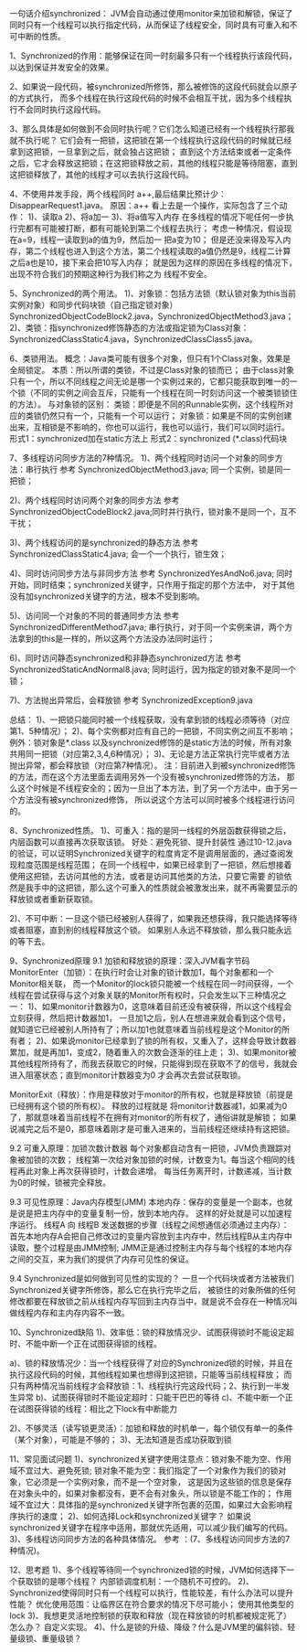 一句话介绍synchronized：
JVM会自动通过使用monitor来加锁和解锁，保证了同时只有一个线程可以执行指定代码，从而保证了线程安全，同时具有可重入和不可中断的性质。

1、Synchronized的作用：能够保证在同一时刻最多只有一个线程执行该段代码，以达到保证并发安全的效果。

2、如果说一段代码，被synchronized所修饰，那么被修饰的这段代码就会以原子的方式执行，
而多个线程在执行这段代码的时候不会相互干扰，因为多个线程执行不会同时执行这段代码。

3、那么具体是如何做到不会同时执行呢？它们怎么知道已经有一个线程执行那我就不执行呢？
它们会有一把锁，这把锁在第一个线程执行这段代码的时候就已经拿到这把锁，一旦拿到之后，就会独占这把锁；
直到这个方法结束或者一定条件之后，它才会释放这把锁；在这把锁释放之前，其他的线程只能是等待阻塞，直到
这把锁释放了，其他的线程才可以去执行这段代码。

4、不使用并发手段，两个线程同时 a++,最后结果比预计少：DisappearRequest1.java。
原因：a++ 看上去是一个操作，实际包含了三个动作：
1)、读取a
2)、将a加一
3)、将a值写入内存
在多线程的情况下呢任何一步执行完都有可能被打断，都有可能轮到第二个线程去执行；
考虑一种情况，假设现在a=9，线程一读取到a的值为9，然后加一 把a变为10；
但是还没来得及写入内存，第二个线程也进入到这个方法，第二个线程读取的a值仍然是9，线程二计算之后a也是10，接下来会把10写入内存；
就是因为这样的原因在多线程的情况下，出现不符合我们的预期这种行为我们称之为 线程不安全。

5、Synchronized的两个用法。
1)、对象锁：包括方法锁（默认锁对象为this当前实例对象）和同步代码块锁（自己指定锁对象）SynchronizedObjectCodeBlock2.java，SynchronizedObjectMethod3.java；
2)、类锁：指synchronized修饰静态的方法或指定锁为Class对象：SynchronizedClassStatic4.java，SynchronizedClassClass5.java。

6、类锁用法。
概念：Java类可能有很多个对象，但只有1个Class对象，效果是全局锁定。
本质：所以所谓的类锁，不过是Class对象的锁而已；
由于class对象只有一个，所以不同线程之间无论是哪一个实例过来的，它都只能获取到唯一的一个锁（不同的实例之间会互斥，只能有一个线程在同一时刻访问这一个被类锁锁住的方法）。
与对象锁的区别：
类锁：即便是不同的Runnable实例，这个线程所对应的类锁仍然只有一个，只能有一个可以运行；
对象锁：如果是不同的实例创建出来，互相锁是不影响的，你也可以运行，我也可以运行，我们可以同时运行。
形式1：synchronized加在static方法上
形式2：synchronized (*.class)代码块

7、多线程访问同步方法的7种情况。
1)、两个线程同时访问一个对象的同步方法：串行执行
参考 SynchronizedObjectMethod3.java; 同一个实例，锁是同一把锁；

2)、两个线程同时访问两个对象的同步方法
参考 SynchronizedObjectCodeBlock2.java;同时并行执行，锁对象不是同一个，互不干扰；

3)、两个线程访问的是synchronized的静态方法
参考 SynchronizedClassStatic4.java; 会一个一个执行，锁生效；

4)、同时访问同步方法与非同步方法
参考 SynchronizedYesAndNo6.java;
同时开始，同时结束；synchronized关键字，只作用于指定的那个方法中，
对于其他没有加synchronized关键字的方法，根本不受到影响。

5)、访问同一个对象的不同的普通同步方法
参考 SynchronizedDifferentMethod7.java;
串行执行，对于同一个实例来讲，两个方法拿到的this是一样的，所以这两个方法没办法同时运行；

6)、同时访问静态synchronized和非静态synchronized方法
参考 SynchronizedStaticAndNormal8.java;
同时运行，因为指定的锁对象不是同一个锁；

7)、方法抛出异常后，会释放锁
参考 SynchronizedException9.java

总结：
1)、一把锁只能同时被一个线程获取，没有拿到锁的线程必须等待（对应第1、5种情况）；
2)、每个实例都对应有自己的一把锁，不同实例之间互不影响；例外：锁对象是*.class
以及synchronized修饰的是static方法的时候，所有对象共用同一把锁（对应第2,3,4,6种情况）；
3)、无论是方法正常执行完毕或者方法抛出异常，都会释放锁（对应第7种情况）。
注：目前进入到被synchronized修饰的方法，而在这个方法里面去调用另外一个没有被synchronized修饰的方法，
那么这个时候是不线程安全的；因为一旦出了本方法，到了另一个方法中，由于另一个方法没有被synchronized修饰，
所以说这个方法可以同时被多个线程进行访问的。

8、Synchronized性质。
1)、可重入：指的是同一线程的外层函数获得锁之后，内层函数可以直接再次获取该锁。
好处：避免死锁、提升封装性
通过10-12.java 的验证，可以证明Synchronized关键字的粒度肯定不是调用层面的，通过查阅发现粒度范围是线程范围；
在同一个线程中，如果已经拿到了一把锁，然后想接着使用这把锁，去访问其他的方法，或者是访问其他类的方法，只要它需要
的锁依然是我手中的这把锁，那么这个可重入的性质就会被激发出来，就不再需要显示的释放锁或者重新获取锁。

2)、不可中断：一旦这个锁已经被别人获得了，如果我还想获得，我只能选择等待或者阻塞，直到别的线程释放这个锁。
如果别人永远不释放锁，那么我只能永远的等下去。

9、Synchronized原理
9.1 加锁和释放锁的原理：深入JVM看字节码
MonitorEnter（加锁）：在执行时会让对象的锁计数加1，每个对象都和一个Monitor相关联，
而一个Monitor的lock锁只能被一个线程在同一时间获得，一个线程在尝试获得与这个对象关联的Monitor所有权时，只会发生以下三种情况之一：
1)、如果monitor计数器为0，这意味着目前还没有被获得，所以这个线程会立刻获得，然后把计数器加1，
一旦加1之后，别人在想进来就会看到这个信号，就知道它已经被别人所持有了；所以加1也就意味着当前线程是这个Monitor的所有者；
2)、如果说monitor已经拿到了锁的所有权，又重入了，这样会导致计数器累加，就是再加1，变成2，随着重入的次数会逐渐的往上走；
3)、如果monitor被其他线程所持有了，而我去获取它的时候，只能得到现在获取不了的信号，我就会进入阻塞状态；直到monitor计数器变为0
才会再次去尝试获取锁。

MonitorExit（释放）：作用是释放对于monitor的所有权，也就是释放锁（前提是已经拥有这个锁的所有权）。
释放的过程就是 将monitor计数器减1，如果减为0了，那就意味着当前线程不在拥有对monitor的所有权了，通俗讲就是解锁；
如果说减完之后不是0，那意味着刚才是可重入进来的，当前线程还继续持有这把锁。

9.2 可重入原理：加锁次数计数器
每个对象都自动含有一把锁，JVM负责跟踪对象被加锁的次数；
线程第一次给对象加锁的时候，计数变为1。每当这个相同的线程再此对象上再次获得锁时，计数会递增。
每当任务离开时，计数递减，当计数为0的时候，锁被完全释放。

9.3 可见性原理：Java内存模型(JMM)
本地内存：保存的变量是一个副本，也就是说是把主内存中的变量复制一份，放到本地内存。
这样的好处就是可以加速程序运行。
线程A 向 线程B 发送数据的步骤（线程之间想通信必须通过主内存）：
首先本地内存A会把自己修改过的变量内容放到主内存中，然后线程B从主内存中读取，整个过程是由JMM控制;
JMM正是通过控制主内存与每个线程的本地内存之间的交互，来为我们的提供了内存可见性的保证。

9.4 Synchronized是如何做到可见性的实现的？
一旦一个代码块或者方法被我们Synchronized关键字所修饰，那么它在执行完毕之后，
被锁住的对象所做的任何修改都要在释放锁之前从线程内存写回到主内存当中，就是说不会存在一种情况叫做线程内存和主内存内容不一致。

10、Synchronized缺陷
1)、效率低：锁的释放情况少、试图获得锁时不能设定超时、不能中断一个正在试图获得锁的线程。

a)、锁的释放情况少：当一个线程获得了对应的Synchronized锁的时候，并且在执行这段代码的时候，其他线程如果也想得到这把锁，只能等当前线程释放；
而只有两种情况当前线程才会释放锁：1、线程执行完这段代码；2、执行到一半发生异常
b)、试图获得锁时不能设定超时：只能干巴巴的等待
c)、不能中断一个正在试图获得锁的线程：相比之下lock有中断能力

2)、不够灵活（读写锁更灵活）：加锁和释放的时机单一，每个锁仅有单一的条件（某个对象），可能是不够的；
3)、无法知道是否成功获取到锁

11、常见面试问题
1)、synchronized关键字使用注意点：锁对象不能为空、作用域不宜过大、避免死锁;
锁对象不能为空：我们指定了一个对象作为我们的锁对象，它必须是一个实例对象，而不是一个空对象，
这是因为这些锁的信息是保存在对象头中的，如果对象都没有，更不会有对象头，所以锁是不能工作的；
作用域不宜过大：具体指的是synchronized关键字所包裹的范围，如果过大会影响程序执行的速度；
2)、如何选择Lock和synchronized关键字？
如果说synchronized关键字在程序中适用，那就优先适用，可以减少我们编写的代码。
3)、多线程访问同步方法的各种具体情况。
参考 ：(7、多线程访问同步方法的7种情况)。

12、思考题
1)、多个线程等待同一个synchronized锁的时候，JVM如何选择下一个获取锁的是哪个线程？
内部锁调度机制：一个随机不可控的。
2)、Synchronized使得同时只有一个线程可以执行，性能较差，有什么办法可以提升性能？
优化使用范围：让临界区在符合要求的情况下尽可能小；
使用其他类型的lock
3)、我想更灵活地控制锁的获取和释放（现在释放锁的时机都被规定死了）怎么办？
自定义实现。
4)、什么是锁的升级、降级？什么是JVM里的偏斜锁、轻量级锁、重量级锁？
